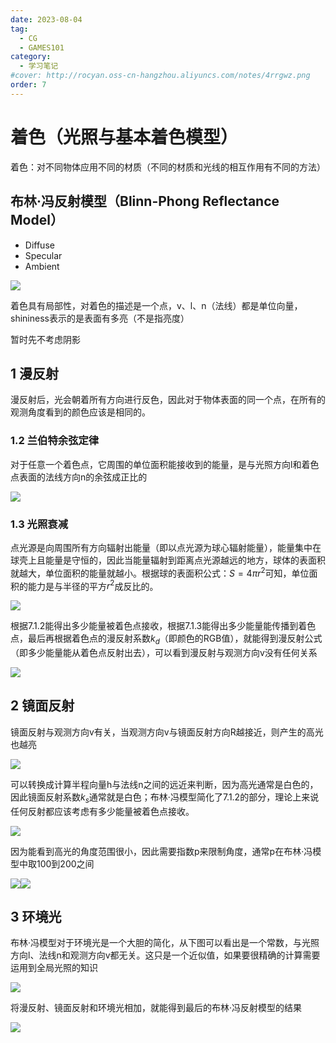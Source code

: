 ```yaml
---
date: 2023-08-04
tag:
  - CG
  - GAMES101
category:
  - 学习笔记
#cover: http://rocyan.oss-cn-hangzhou.aliyuncs.com/notes/4rrgwz.png
order: 7
---
```


# 着色（光照与基本着色模型）

着色：对不同物体应用不同的材质（不同的材质和光线的相互作用有不同的方法）

## 布林·冯反射模型（Blinn-Phong Reflectance Model）

- Diffuse
- Specular
- Ambient

![](https://rocyan.oss-cn-hangzhou.aliyuncs.com/blog/202406261210272.png)

着色具有局部性，对着色的描述是一个点，v、l、n（法线）都是单位向量，shininess表示的是表面有多亮（不是指亮度）

暂时先不考虑阴影

## 1 漫反射

漫反射后，光会朝着所有方向进行反色，因此对于物体表面的同一个点，在所有的观测角度看到的颜色应该是相同的。

### 1.2 兰伯特余弦定律

对于任意一个着色点，它周围的单位面积能接收到的能量，是与光照方向l和着色点表面的法线方向n的余弦成正比的

![](https://rocyan.oss-cn-hangzhou.aliyuncs.com/blog/202406261211596.png)

### 1.3 光照衰减

点光源是向周围所有方向辐射出能量（即以点光源为球心辐射能量），能量集中在球壳上且能量是守恒的，因此当能量辐射到距离点光源越远的地方，球体的表面积就越大，单位面积的能量就越小。根据球的表面积公式：$S=4\pi r^2$可知，单位面积的能力是与半径的平方$r^2$成反比的。

![](https://rocyan.oss-cn-hangzhou.aliyuncs.com/blog/202406261211307.png)

根据7.1.2能得出多少能量被着色点接收，根据7.1.3能得出多少能量能传播到着色点，最后再根据着色点的漫反射系数$k_d$（即颜色的RGB值），就能得到漫反射公式（即多少能量能从着色点反射出去），可以看到漫反射与观测方向v没有任何关系

![](https://rocyan.oss-cn-hangzhou.aliyuncs.com/blog/202406261211939.png)

## 2 镜面反射

镜面反射与观测方向v有关，当观测方向v与镜面反射方向R越接近，则产生的高光也越亮

![](https://rocyan.oss-cn-hangzhou.aliyuncs.com/blog/202406261211456.png)

可以转换成计算半程向量h与法线n之间的远近来判断，因为高光通常是白色的，因此镜面反射系数$k_s$通常就是白色；布林·冯模型简化了7.1.2的部分，理论上来说任何反射都应该考虑有多少能量被着色点接收。

![](https://rocyan.oss-cn-hangzhou.aliyuncs.com/blog/202406261211127.png)

因为能看到高光的角度范围很小，因此需要指数p来限制角度，通常p在布林·冯模型中取100到200之间

![](https://rocyan.oss-cn-hangzhou.aliyuncs.com/blog/202406261211981.png)![](https://rocyan.oss-cn-hangzhou.aliyuncs.com/blog/202406261211393.png)

## 3 环境光

布林·冯模型对于环境光是一个大胆的简化，从下图可以看出是一个常数，与光照方向l、法线n和观测方向v都无关。这只是一个近似值，如果要很精确的计算需要运用到全局光照的知识

![](https://rocyan.oss-cn-hangzhou.aliyuncs.com/blog/202406261211199.png)

将漫反射、镜面反射和环境光相加，就能得到最后的布林·冯反射模型的结果

![](https://rocyan.oss-cn-hangzhou.aliyuncs.com/blog/202406261211156.png)
